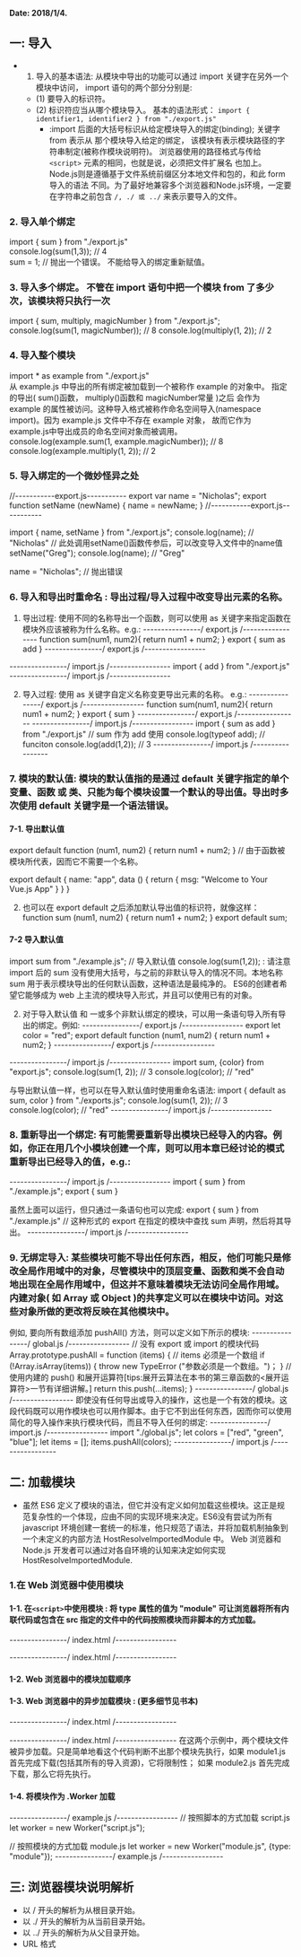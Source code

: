 **Date: 2018/1/4.**

## 一: 导入

- 1. 导入的基本语法: 从模块中导出的功能可以通过 import 关键字在另外一个模块中访问，
     import 语句的两个部分分别是:
    + (1) 要导入的标识符。
    + (2) 标识符应当从哪个模块导入。 基本的语法形式：
        `import { identifier1, identifier2 } from "./export.js"`
        - :import 后面的大括号标识从给定模块导入的绑定(binding); 关键字 from 表示从
          那个模块导入给定的绑定， 该模块有表示模块路径的字符串制定(被称作模块说明符)。
          浏览器使用的路径格式与传给 `<script>` 元素的相同，也就是说，必须把文件扩展名
          也加上。Node.js则是遵循基于文件系统前缀区分本地文件和包的，和此 form 导入的语法
          不同。为了最好地兼容多个浏览器和Node.js环境，一定要在字符串之前包含
          `/, ./ 或 ../` 来表示要导入的文件。



### 2. 导入单个绑定 
import { sum } from "./export.js"    
console.log(sum(1,3));    // 4          
sum = 1;    // 抛出一个错误。 不能给导入的绑定重新赋值。  


### 3. 导入多个绑定。 不管在 import 语句中把一个模块 from 了多少次，该模块将只执行一次 
import { sum, multiply, magicNumber } from "./export.js"; 
console.log(sum(1, magicNumber));     // 8 
console.log(multiply(1, 2));          // 2  


### 4. 导入整个模块    
import * as example from "./export.js"  
从 example.js 中导出的所有绑定被加载到一个被称作 example 的对象中。 指定的导出( sum()函数， multiply()函数和 magicNumber常量 )之后
会作为 example 的属性被访问。这种导入格式被称作命名空间导入(namespace import)。因为 example.js 文件中不存在 example 对象，
故而它作为 example.js中导出成员的命名空间对象而被调用。  
console.log(example.sum(1, example.magicNumber));   // 8
console.log(example.multiply(1, 2));                // 2

### 5. 导入绑定的一个微妙怪异之处
//-----------export.js-----------
export var name = "Nicholas";
export function setName (newName) {
name = newName;
}
//-----------export.js-----------

import { name, setName } from "./export.js";
console.log(name);      // "Nicholas"
// 此处调用setName()函数传参后，可以改变导入文件中的name值
setName("Greg");
console.log(name);      // "Greg"

name = "Nicholas";      // 抛出错误

### 6. 导入和导出时重命名 : 导出过程/导入过程中改变导出元素的名称。
1. 导出过程: 使用不同的名称导出一个函数，则可以使用 as 关键字来指定函数在模块外应该被称为什么名称。e.g.:
----------------/ export.js /-----------------
function sum(num1, num2){
    return num1 + num2;
}
export { sum as add }
----------------/ export.js /-----------------

----------------/ import.js /-----------------
import { add } from "./export.js"
----------------/ import.js /-----------------

2. 导入过程: 使用 as 关键字自定义名称变更导出元素的名称。 e.g.:
----------------/ export.js /-----------------
function sum(num1, num2){
    return num1 + num2;
}
export { sum }
----------------/ export.js /-----------------
----------------/ import.js /-----------------
import { sum as add } from "./export.js"    // sum 作为 add 使用
console.log(typeof add);                    // funciton
console.log(add(1,2));                      // 3
----------------/ import.js /-----------------

### 7. 模块的默认值: 模块的默认值指的是通过 default 关键字指定的单个变量、函数 或 类、只能为每个模块设置一个默认的导出值。导出时多次使用 default 关键字是一个语法错误。
#### 7-1. 导出默认值
export default function (num1, num2) {
return num1 + num2;
}    // 由于函数被模块所代表，因而它不需要一个名称。

export default {
name: "app",
data () {
    return {
        msg: "Welcome to Your Vue.js App"
    }
}
}

2. 也可以在 export default 之后添加默认导出值的标识符，就像这样：
function sum (num1, num2) {
return num1 + num2;
}
export default sum;

#### 7-2 导入默认值
import sum from "./example.js";     // 导入默认值
console.log(sum(1,2));
: 请注意 import 后的 sum 没有使用大括号，与之前的非默认导入的情况不同。本地名称 sum 用于表示模块导出的任何默认函数，这种语法是最纯净的。
ES6的创建者希望它能够成为 web 上主流的模块导入形式，并且可以使用已有的对象。

2. 对于导入默认值 和 一或多个非默认绑定的模块，可以用一条语句导入所有导出的绑定。例如:
----------------/ export.js /-----------------
export let color = "red";
export default function (num1, num2) {
    return num1 + num2;
}
----------------/ export.js /-----------------

----------------/ import.js /-----------------
import sum, {color} from "export.js";
console.log(sum(1, 2));         // 3
console.log(color);             // "red"

与导出默认值一样，也可以在导入默认值时使用重命名语法:
import { default as sum, color } from "./exports.js";
console.log(sum(1, 2));         // 3
console.log(color);             // "red"
----------------/ import.js /-----------------

### 8. 重新导出一个绑定: 有可能需要重新导出模块已经导入的内容。例如，你正在用几个小模块创建一个库，则可以用本章已经讨论的模式重新导出已经导入的值，e.g.:
----------------/ import.js /-----------------
import { sum } from "./example.js";
export { sum }

虽然上面可以运行，但只通过一条语句也可以完成:
export { sum } from "./example.js"   // 这种形式的 export 在指定的模块中查找 sum 声明，然后将其导出。
----------------/ import.js /-----------------

### 9. 无绑定导入: 某些模块可能不导出任何东西，相反，他们可能只是修改全局作用域中的对象，尽管模块中的顶层变量、函数和类不会自动地出现在全局作用域中，但这并不意味着模块无法访问全局作用域。内建对象( 如 Array 或 Object )的共享定义可以在模块中访问。对这些对象所做的更改将反映在其他模块中。
例如, 要向所有数组添加 pushAll() 方法，则可以定义如下所示的模块:
----------------/ global.js /-----------------
// 没有 export 或 import 的模块代码
Array.prototype.pushAll = function (items) {
// items 必须是一个数组
if (!Array.isArray(items)) {
    throw new TypeError ("参数必须是一个数组。")；
}
// 使用内建的 push() 和展开运算符[tips:展开云算法在本书的第三章函数的<展开运算符>一节有详细讲解。]
return this.push(...items);
}
----------------/ global.js /-----------------
即使没有任何导出或导入的操作，这也是一个有效的模块。这段代码既可以用作模块也可以用作脚本。由于它不到出任何东西，因而你可以使用简化的导入操作来执行模块代码，而且不导入任何的绑定:
----------------/ import.js /-----------------
import "./global.js";
let colors = ["red", "green", "blue"];
let items = [];
items.pushAll(colors);
----------------/ import.js /-----------------



## 二: 加载模块
- 虽然 ES6 定义了模块的语法，但它并没有定义如何加载这些模块。这正是规范复杂性的一个体现，应由不同的实现环境来决定。ES6没有尝试为所有 javascript 环境创建一套统一的标准，他只规范了语法，并将加载机制抽象到一个未定义的内部方法 HostResolveImportedModule 中。 Web 浏览器和 Node.js 开发者可以通过对各自环境的认知来决定如何实现 HostResolveImportedModule.

### 1.在 Web 浏览器中使用模块
#### 1-1. 在` <script> `中使用模块 : 将 type 属性的值为 "module" 可让浏览器将所有内联代码或包含在 src 指定的文件中的代码按照模块而非脚本的方式加载。
----------------/ index.html /-----------------   
<!-- 加载一个 Javascript 模块文件 -->
<script type="module" scr="module.js"></script>

<!-- 内联引入一个模块 -->
<script type="module">
    import { sum } from "./example.js";
    left result = sum(1, 2);
</script>
----------------/ index.html /-----------------   

#### 1-2. Web 浏览器中的模块加载顺序  

#### 1-3. Web 浏览器中的异步加载模块 : (更多细节见书本)
----------------/ index.html /-----------------
<script type="module" async  scr="module1.js"></script>
<script type="module" async  scr="module2.js"></script>
----------------/ index.html /-----------------
在这两个示例中，两个模块文件被异步加载。只是简单地看这个代码判断不出那个模块先执行，如果 module1.js首先完成下载(包括其所有的导入资源)，它将限制性；
如果 module2.js 首先完成下载，那么它将先执行。

#### 1-4. 将模块作为 .Worker 加载 
----------------/ example.js /-----------------
// 按照脚本的方式加载 script.js
let worker = new Worker("script.js");

// 按照模块的方式加载 module.js
let worker = new Worker("module.js", {type: "module"});
----------------/ example.js /-----------------

## 三: 浏览器模块说明解析
- 以 / 开头的解析为从根目录开始。
- 以 ./ 开头的解析为从当前目录开始。
- 以 ../ 开头的解析为从父目录开始。
- URL 格式